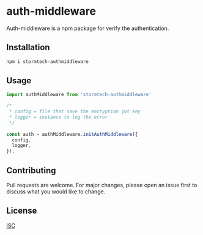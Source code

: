 # auth-middleware

Auth-middleware is a npm package for verify the authentication.

## Installation

```bash
npm i stormtech-authmiddleware
```

## Usage

```javascript
import authMiddleware from 'stormtech-authmiddleware'

/*
 * config = file that save the encryption jwt key
 * logger = instance to log the error
 */
 
const auth = authMiddleware.initAuthMiddleware({
  config,
  logger,
});
```

## Contributing
Pull requests are welcome. For major changes, please open an issue first to discuss what you would like to change.

## License
[ISC](https://choosealicense.com/licenses/isc/)